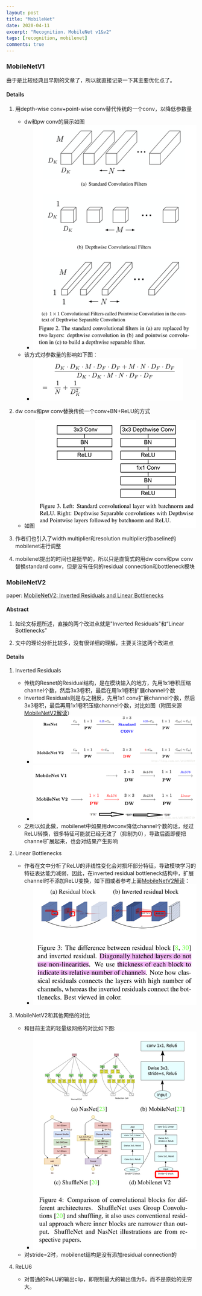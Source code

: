 ```yaml
---
layout: post
title: "MobileNet"
date: 2020-04-11
excerpt: "Recognition. MobileNet v1&v2"
tags: [recognition, mobilenet]
comments: true
---
```


### MobileNetV1

由于是比较经典且早期的文章了，所以就直接记录一下其主要优化点了。

#### Details
1. 用depth-wise conv+point-wise conv替代传统的一个conv，以降低参数量
    * dw和pw conv的展示如图
        * ![mobilenet_v1 dw conv and pw conv](../assets/attachments/netlite/lite2_mobilenet_v1_dw_pw.png)
    * 该方式对参数量的影响如下图：
        * ![mobilenet_v1 dw conv and pw conv param](../assets/attachments/netlite/lite2_mobilenet_v1_param.png)

2. dw conv和pw conv替换传统一个conv+BN+ReLU的方式
    * 如图![mobilenet_v1 dw conv and pw conv VS standard conv](../assets/attachments/netlite/lite2_mobilenet_v1_dw_pw_conv.png)

3. 作者们也引入了width multiplier和resolution multiplier对baseline的mobilenet进行调整

4. mobilenet提出的时间也是挺早的，所以只是直筒式的用dw conv和pw conv替换standard conv，但是没有任何的residual connection和bottleneck模块


### MobileNetV2

paper: [MobileNetV2: Inverted Residuals and Linear Bottlenecks](https://arxiv.org/abs/1801.04381)

#### Abstract
1. 如论文标题所述，直接的两个改进点就是"Inverted Residuals"和“Linear Bottlenecks”

2. 文中的理论分析比较多，没有很详细的理解，主要关注这两个改进点


#### Details

1. Inverted Residuals
    * 传统的Resnet的Residual结构，是在模块输入的地方，先用1x1卷积压缩channel个数，然后3x3卷积，最后在用1x1卷积扩展channel个数
    * Inverted Residuals则是与之相反，先用1x1 conv扩展channel个数，然后3x3卷积，最后再用1x1卷积压缩channel个数，对比如图（附图来源[MobileNetV2解读][MobileNetV2解读]）
        * ![MobileNet v2 VS ResNet](../assets/attachments/netlite/lite2_mobilenet_v2_vs_resnet.png)
        * ![MobileNet v2 VS v1](../assets/attachments/netlite/lite2_mobilenet_v2_vs_v1.png)
    * 之所以如此做，mobilenet中如果用dwconv降低channel个数的话，经过ReLU转换，很多特征可能就已经无效了（抑制为0），导致后面即便把channel扩展起来，也会对结果产生影响

2. Linear Bottlenecks
    * 作者在文中分析了ReLU的非线性变化会对损坏部分特征，导致模块学习的特征表达能力减弱，因此，在inverted residual bottleneck结构中，扩展channel时不添加ReLU变换，如下图或者参考上面[MobileNetV2解读][MobileNetV2解读]：
        * ![MobileNet v2 VS residual](../assets/attachments/netlite/lite2_mobilenet_v2_vs_residual.png)

3. MobileNetV2和其他网络的对比
    * 和目前主流的轻量级网络的对比如下图:
        * ![MobileNet v2 VS others](../assets/attachments/netlite/lite2_mobilenet_v2_vs_others.png)
    * 对stride=2时，mobilenet结构是没有添加residual connection的

4. ReLU6
    * 对普通的ReLU的输出clip，即限制最大的输出值为6，而不是原始的无穷大。


[MobileNetV2解读]: https://blog.csdn.net/u011995719/article/details/79135818